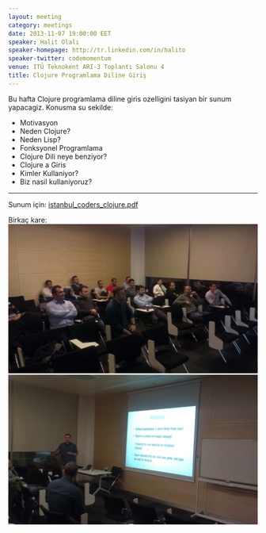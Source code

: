 ```yaml
---
layout: meeting
category: meetings
date: 2013-11-07 19:00:00 EET
speaker: Halit Olalı
speaker-homepage: http://tr.linkedin.com/in/halito
speaker-twitter: codemomentum
venue: ITÜ Teknokent ARI-3 Toplantı Salonu 4
title: Clojure Programlama Diline Giriş
---
```


Bu hafta Clojure programlama diline giris ozelligini tasiyan bir sunum yapacagiz. Konusma su sekilde:

* Motivasyon
* Neden Clojure?
* Neden Lisp?
* Fonksyonel Programlama
* Clojure Dili neye benziyor?
* Clojure a Giris
* Kimler Kullaniyor?
* Biz nasil kullaniyoruz?

-----------

Sunum için: [istanbul_coders_clojure.pdf](/assets/meetups/2013-11-07-clojure/istanbul_coders_clojure.pdf)

Birkaç kare: <a href="/assets/meetups/2013-11-07-clojure/IMAG0383.jpg"><img src="/assets/meetups/2013-11-07-clojure/IMAG0383.jpg" class="meeting-thumb"></a> <a href="/assets/meetups/2013-11-07-clojure/IMAG0384.jpg"><img src="/assets/meetups/2013-11-07-clojure/IMAG0384.jpg" class="meeting-thumb"></a>
